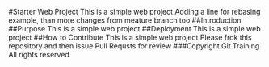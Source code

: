 #Starter Web Project
This is a simple web project
Adding a line for rebasing example, 
than more changes from meature branch too
##Introduction
##Purpose
This is a simple web project
##Deployment
This is a simple web project
##How to Contribute
This is a simple web project
Please frok this repository and then issue Pull Requsts for review
###Copyright
Git.Training
All rights reserved